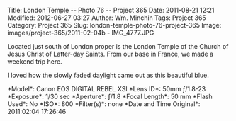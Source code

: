 Title: London Temple -- Photo 76 -- Project 365
Date: 2011-08-21 12:21
Modified: 2012-06-27 03:27
Author: Wm. Minchin
Tags: Project 365
Category: Project 365
Slug: london-temple-photo-76-project-365
Image: images/project-365/2011-02-04b - IMG_4777.JPG

Located just south of London proper is the London Temple of the Church
of Jesus Christ of Latter-day Saints. From our base in France, we made a
weekend trip here.

I loved how the slowly faded daylight came out as this beautiful blue.

<!-- read more -->

<div markdown=1 class="photo-infobox">
*Model*: Canon EOS DIGITAL REBEL XSI  
*Lens ID*: 50mm ƒ/1.8-23
*Exposure*: 1/30 sec  
*Aperture*: ƒ/1.8  
*Focal Length*: 50 mm  
*Flash Used*: No  
*ISO*: 800  
*Filter(s)*: none  
*Date and Time Original*: 2011:02:04 17:26:46
</div>

